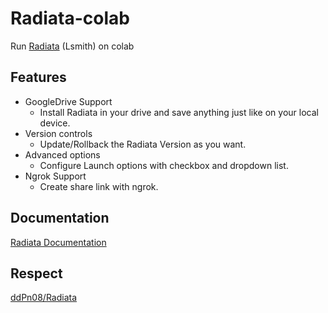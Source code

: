 # Radiata-colab
Run [Radiata](https://github.com/ddPn08/Radiata) (Lsmith) on colab

## Features
- GoogleDrive Support
  - Install Radiata in your drive and save anything just like on your local device.
- Version controls
  - Update/Rollback the Radiata Version as you want.
- Advanced options
  - Configure Launch options with checkbox and dropdown list.
- Ngrok Support
  - Create share link with ngrok.

## Documentation
[Radiata Documentation](https://ddpn08.github.io/Radiata/en/)

## Respect
[ddPn08/Radiata](https://github.com/ddPn08/Radiata)
